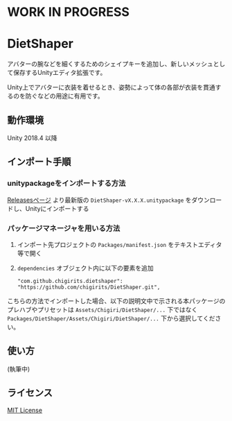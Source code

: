 # WORK IN PROGRESS

# DietShaper

アバターの腕などを細くするためのシェイプキーを追加し、新しいメッシュとして保存するUnityエディタ拡張です。

Unity上でアバターに衣装を着せるとき、姿勢によって体の各部が衣装を貫通するのを防ぐなどの用途に有用です。

## 動作環境

Unity 2018.4 以降

## インポート手順

### unitypackageをインポートする方法

[Releasesページ](https://github.com/chigirits/DietShaper/releases) より最新版の `DietShaper-vX.X.X.unitypackage` をダウンロードし、Unityにインポートする

### パッケージマネージャを用いる方法

1. インポート先プロジェクトの `Packages/manifest.json` をテキストエディタ等で開く
2. `dependencies` オブジェクト内に以下の要素を追加
   
   ```
   "com.github.chigirits.dietshaper": "https://github.com/chigirits/DietShaper.git",
   ```

こちらの方法でインポートした場合、以下の説明文中で示される本パッケージのプレハブやプリセットは `Assets/Chigiri/DietShaper/...` 下ではなく `Packages/DietShaper/Assets/Chigiri/DietShaper/...` 下から選択してください。

## 使い方

(執筆中)

## ライセンス

[MIT License](./LICENSE)

<!-- ## 更新履歴 -->
